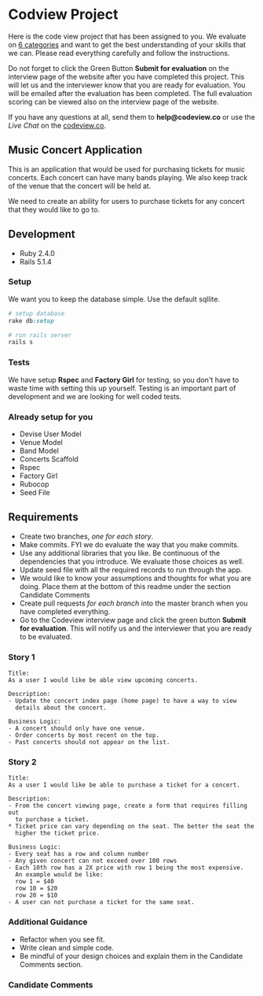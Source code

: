# Codview Project

Here is the code view project that has been assigned to you. We evaluate on <a href="https://www.codeview.co/features#feature_evaluation" target="_blank">6 categories</a> and want to get the best understanding of your skills that we can. Please read everything carefully and follow the instructions.

Do not forget to click the Green Button __Submit for evaluation__ on the interview page of the website after you have completed this project. This will let us and the interviewer know that you are ready for evaluation. You will be emailed after the evaluation has been completed. The full evaluation scoring can be viewed also on the interview page of the website.

If you have any questions at all, send them to __help@codeview.co__ or use the _Live Chat_ on the [codeview.co](https://www.codeview.co).

## Music Concert Application

This is an application that would be used for purchasing tickets for music concerts. Each concert can have many bands playing. We also keep track of the venue that the concert will be held at.

We need to create an ability for users to purchase tickets for any concert that they would like to go to.

## Development

- Ruby 2.4.0
- Rails 5.1.4

### Setup

We want you to keep the database simple. Use the default sqllite.

```ruby
# setup database
rake db:setup

# run rails server
rails s
```

### Tests

We have setup __Rspec__ and __Factory Girl__ for testing, so you don't have to waste time with setting this up yourself. Testing is an important part of development and we are looking for well coded tests.

### Already setup for you

- Devise User Model
- Venue Model
- Band Model
- Concerts Scaffold
- Rspec
- Factory Girl
- Rubocop
- Seed File

## Requirements

- Create two branches, _one for each story_.
- Make commits. FYI we do evaluate the way that you make commits.
- Use any additional libraries that you like. Be continuous of the dependencies that you introduce. We evaluate those choices as well.
- Update seed file with all the required records to run through the app.
- We would like to know your assumptions and thoughts for what you are doing. Place them at the bottom of this readme under the section Candidate Comments
- Create pull requests _for each branch_ into the master branch when you have completed everything.
- Go to the Codeview interview page and click the green button __Submit for evaluation__. This will
	notify us and the interviewer that you are ready to be evaluated.

### Story 1

```
Title:
As a user I would like be able view upcoming concerts.

Description:
- Update the concert index page (home page) to have a way to view
  details about the concert.

Business Logic:
- A concert should only have one venue.
- Order concerts by most recent on the top.
- Past concerts should not appear on the list.
```

### Story 2

```
Title:
As a user I would like be able to purchase a ticket for a concert.

Description:
- From the concert viewing page, create a form that requires filling out
  to purchase a ticket.
* Ticket price can vary depending on the seat. The better the seat the
  higher the ticket price.

Business Logic:
- Every seat has a row and column number
- Any given concert can not exceed over 100 rows
- Each 10th row has a 2X price with row 1 being the most expensive.
  An example would be like:  
  row 1 = $40
  row 10 = $20
  row 20 = $10
- A user can not purchase a ticket for the same seat.
```

### Additional Guidance

- Refactor when you see fit.
- Write clean and simple code.
- Be mindful of your design choices and explain them in the Candidate Comments section.

### Candidate Comments

